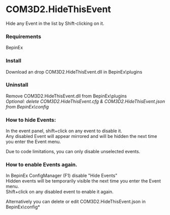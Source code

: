 # COM3D2.HideThisEvent
Hide any Event in the list by Shift-clicking on it.

### Requirements
BepinEx

### Install
Download an drop COM3D2.HideThisEvent.dll in BepinEx\plugins
### Uninstall
Remove COM3D2.HideThisEvent.dll from BepinEx\plugins  
*Optional: delete COM3D2.HideThisEvent.cfg & COM3D2.HideThisEvent.json from BepinEx\config*


### How to hide Events:
In the event panel, shift+click on any event to disable it.  
Any disabled Event will appear mirrored and will be hidden the next time you enter the Event menu.

Due to code limitations, you can only disable unselected events.


### How to enable Events again.
In BepinEx ConfigManager (F1) disable "Hide Events"  
Hidden events will be temporarily visible the next time you enter the Event menu.  
Shift+click on any disabled event to enable it again.  

Alternatively you can delete or edit COM3D2.HideThisEvent.json in BepinEx\config*
